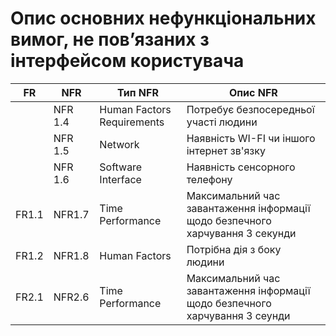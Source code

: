 # Опис основних нефункціональних вимог, не пов’язаних з інтерфейсом користувача
| FR    | NFR    | Тип NFR              | Опис NFR                                            |
|-------|--------|----------------------|----------------------------------------------------|
|       | NFR 1.4| Human Factors Requirements | Потребує безпосередньої участі людини	|
|       | NFR 1.5| Network | Наявність WI-FI чи іншого інтернет зв'язку|
|       | NFR 1.6| Software Interface | Наявність сенсорного телефону |
| FR1.1 | NFR1.7 | Time Performance     | Максимальний час завантаження інформації щодо безпечного харчування 3 секунди   |
| FR1.2 | NFR1.8 | Human Factors     | Потрібна дія з боку людини |
| FR2.1  |NFR2.6  | Time Performance     | Максимальний час завантаження інформації щодо безпечного харчування 3 сеунди     |



